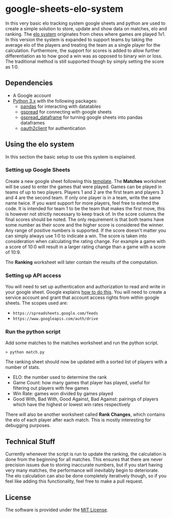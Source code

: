 # google-sheets-elo-system
In this very basic elo tracking system google sheets and python are used to create a simple solution to store, update and show data on matches, elo and ranking. The [elo system](https://en.wikipedia.org/wiki/Elo_rating_system) originates from chess where games are played 1v1. In this version the system is expanded to support teams by taking the average elo of the players and treating the team as a single player for the calculation. Furthermore, the support for scores is added to allow further differentiation as to how good a win was as opposed to binary win or loss. The traditional method is still supported though by simply setting the score as 1:0.

## Dependencies
- A Google account
- [Python 3.x](https://www.python.org/downloads/) with the following packages:
  - [pandas](https://pandas.pydata.org/) for interacting with datatables
  - [gspread](https://github.com/burnash/gspread) for connecting with google sheets
  - [gspread_dataframe](https://pypi.org/project/gspread-dataframe/) for turning google sheets into pandas dataframes
  - [oauth2client](https://github.com/googleapis/oauth2client) for authentication

## Using the elo system
In this section the basic setup to use this system is explained.

### Setting up Google Sheets
Create a new google sheet following this [template](https://docs.google.com/spreadsheets/d/12GHAyL_vlRE2LlCm-D4fuKdobR6QmnYo0UCDBYdp2sE/edit?usp=sharing).
The **Matches** worksheet will be used to enter the games that were played. Games can be played in teams of up to two players. Players 1 and 2 are the first team and players 3 and 4 are the second team. If only one player is in a team, write the same name twice. If you want support for more players, feel free to extend the code. It is intended for team 1 to be the team that makes the first move, this is however not strictly necessary to keep track of. In the score columns the final scores should be noted. The only requirement is that both teams have some number as their score and the higher score is considered the winner. Any range of positive numbers is supported. If the score doesn't matter you can simply always use 1:0 to indicate a win. The score is taken into consideration when calculating the rating change. For example a game with a score of 10:0 will result in a larger rating change than a game with a score of 10:9.

The **Ranking** worksheet will later contain the results of the computation.

### Setting up API access
You will need to set up authentication and authorization to read and write in your google sheet. Google explains [how to do this](https://developers.google.com/workspace/guides/auth-overview). You will need to create a service account and grant that account access rights from within google sheets. The scopes used are: 
- `https://spreadsheets.google.com/feeds`
- `https://www.googleapis.com/auth/drive`

### Run the python script
Add some matches to the matches worksheet and run the python script.

`> python match.py`

The ranking sheet should now be updated with a sorted list of players with a number of stats.
- ELO: the number used to determine the rank
- Game Count: how many games that player has played, useful for filtering out players with few games
- Win Rate: games won divided by games played
- Good With, Bad With, Good Against, Bad Against: pairings of players which have the highest or lowest win rates respectively

There will also be another worksheet called **Rank Changes**, which contains the elo of each player after each match. This is mostly interesting for debugging purposes.

## Technical Stuff
Currently whenever the script is run to update the ranking, the calculation is done from the beginning for all matches. This ensures that there are never precision issues due to storing inaccurate numbers, but if you start having very many matches, the performance will inevitably begin to deteriorate. The elo calculation can also be done completely iteratively though, so if you feel like adding this functionality, feel free to make a pull request.

## License
The software is provided under the [MIT License](https://github.com/Eddykasp/google-sheets-elo-system/blob/main/LICENSE).

